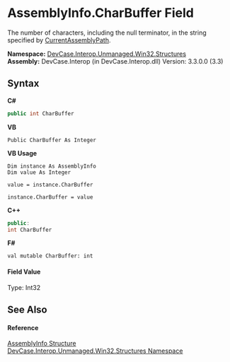 # AssemblyInfo.CharBuffer Field
 

The number of characters, including the null terminator, in the string specified by <a href="F_DevCase_Interop_Unmanaged_Win32_Structures_AssemblyInfo_CurrentAssemblyPath">CurrentAssemblyPath</a>.

**Namespace:**&nbsp;<a href="N_DevCase_Interop_Unmanaged_Win32_Structures">DevCase.Interop.Unmanaged.Win32.Structures</a><br />**Assembly:**&nbsp;DevCase.Interop (in DevCase.Interop.dll) Version: 3.3.0.0 (3.3)

## Syntax

**C#**<br />
``` C#
public int CharBuffer
```

**VB**<br />
``` VB
Public CharBuffer As Integer
```

**VB Usage**<br />
``` VB Usage
Dim instance As AssemblyInfo
Dim value As Integer

value = instance.CharBuffer

instance.CharBuffer = value
```

**C++**<br />
``` C++
public:
int CharBuffer
```

**F#**<br />
``` F#
val mutable CharBuffer: int
```


#### Field Value
Type: Int32

## See Also


#### Reference
<a href="T_DevCase_Interop_Unmanaged_Win32_Structures_AssemblyInfo">AssemblyInfo Structure</a><br /><a href="N_DevCase_Interop_Unmanaged_Win32_Structures">DevCase.Interop.Unmanaged.Win32.Structures Namespace</a><br />